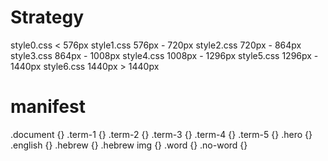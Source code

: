 # Strategy

style0.css < 576px
style1.css 576px - 720px
style2.css 720px -  864px
style3.css 864px -  1008px
style4.css 1008px -  1296px
style5.css 1296px -  1440px
style6.css 1440px  > 1440px

# manifest

.document {}
.term-1 {}
.term-2 {}
.term-3 {}
.term-4 {}
.term-5 {}
.hero {}
.english {}
.hebrew {}
.hebrew img {}
.word {}
.no-word {}